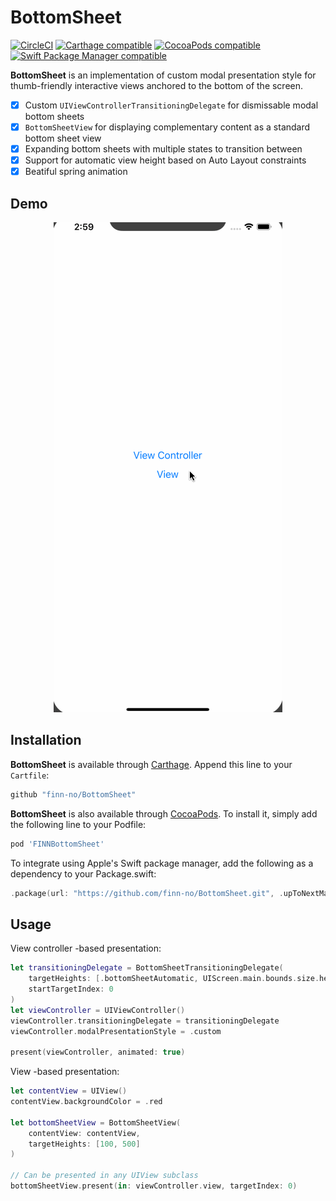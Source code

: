 # BottomSheet
[![CircleCI](https://img.shields.io/circleci/project/github/finn-no/BottomSheet/master.svg)](https://circleci.com/gh/finn-no/BottomSheet/tree/master)
[![Carthage compatible](https://img.shields.io/badge/Carthage-compatible-4BC51D.svg?style=flat)](https://github.com/Carthage/Carthage)
[![CocoaPods compatible](https://img.shields.io/cocoapods/v/FINNBottomSheet.svg)](https://cocoapods.org/pods/FINNBottomSheet)
[![Swift Package Manager compatible](https://img.shields.io/badge/Swift%20Package%20Manager-compatible-brightgreen.svg)](https://github.com/apple/swift-package-manager)

**BottomSheet** is an implementation of custom modal presentation style for thumb-friendly interactive views anchored to the bottom of the screen.

- [x] Custom `UIViewControllerTransitioningDelegate` for dismissable modal bottom sheets
- [x] `BottomSheetView` for displaying complementary content as a standard bottom sheet view
- [x] Expanding bottom sheets with multiple states to transition between
- [x] Support for automatic view height based on Auto Layout constraints
- [x] Beatiful spring animation

## Demo

<p align="center">
  <img src="/GitHub/demo.gif"/>
</p>

## Installation

**BottomSheet** is available through [Carthage](https://github.com/Carthage/Carthage). Append this line to your `Cartfile`:

```ruby
github "finn-no/BottomSheet"
```

**BottomSheet** is also available through [CocoaPods](http://cocoapods.org). To install it, simply add the following line to your Podfile:

```ruby
pod 'FINNBottomSheet'
```

To integrate using Apple's Swift package manager, add the following as a dependency to your Package.swift:

```swift
.package(url: "https://github.com/finn-no/BottomSheet.git", .upToNextMajor(from: "1.0.0"))
```

## Usage

View controller -based presentation:

```swift
let transitioningDelegate = BottomSheetTransitioningDelegate(
    targetHeights: [.bottomSheetAutomatic, UIScreen.main.bounds.size.height - 200],
    startTargetIndex: 0
)
let viewController = UIViewController()
viewController.transitioningDelegate = transitioningDelegate
viewController.modalPresentationStyle = .custom

present(viewController, animated: true)
```

View -based presentation:

```swift
let contentView = UIView()
contentView.backgroundColor = .red

let bottomSheetView = BottomSheetView(
    contentView: contentView,
    targetHeights: [100, 500]
)

// Can be presented in any UIView subclass
bottomSheetView.present(in: viewController.view, targetIndex: 0) 
```